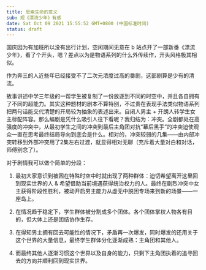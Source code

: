 ```yaml
---
title: 思索生命的意义
sub: 观《漂流少年》有感
date: Sat Oct 09 2021 15:55:52 GMT+0800 (中国标准时间)
status: draft
---
```

国庆因为有加班所以没有出行计划，空闲期间无意在 b 站点开了一部新番《漂流少年》，看了个开头，嗯？差点以为是物语系列的什么外传续作，开头风格极其相似。

作为奔三的人近些年已经接受不了二次元浓度过高的番剧，这部剧算是少有的清流。

故事讲述中学三年级的一帮学生被复制了一份放逐到不同的时空中，并且各自拥有了不同的超能力。其实这种题材的剧本不算特别，不过贵在表现手法类似物语系列把两句话能交代清楚的开局较为抽象的表述出来。自闭人男主 + 开朗人转学生女主标配阵容。那么编剧是凭什么吸引人往下看呢？我归结为：冲突。全剧都处在高强度的冲突中，从最初学生之间的冲突到最后主角团对抗“幕后黑手”的冲突迫使观众一直在思考最终结局导向到底会是什么。相对的，冲突较弱的几集——由内部冲突转移到外部冲突用了2集左右过渡，就显得相对无聊（充斥着大量对白和对话，师傅别念了）。

对于剧情我可以做个简单的分段：

1. 最初大家意识到被困在特殊时空中时就出现了两种群体：迫切希望离开这里回到现实世界的人 & 希望借助当前境遇获得统治权力的人。最终在剧烈冲突中女主获得阶段性胜利，被动开启男主能力从虚无中脱困专场来到新的场景——一座岛上。

2. 在情况趋于稳定下，学生群体被分割成多个团体。各个团体掌权人物各有目的，但大体上还是团结协作生存。

3. 在得知男主拥有回去可能性的情况下，矛盾再一次爆发，同时爆发的还用关于这个世界的大量信息，最终学生群体分化逐渐成熟：主角团和其他人。

4. 而最终其他人逐渐习惯这个世界以及自身的能力，只剩下主角团执着的追寻回去的方向并顺利回到现实世界。